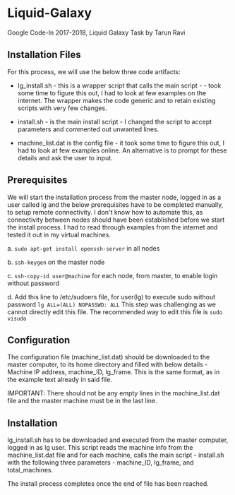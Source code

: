 # Liquid-Galaxy
Google Code-In 2017-2018, Liquid Galaxy Task by Tarun Ravi

## Installation Files
For this process, we will use the below three code artifacts:
+ lg_install.sh - this is a wrapper script that calls the main script - - took some time to figure this out, I had to look at few examples on the internet. The wrapper makes the code generic and to retain existing scripts with very few changes.

+ install.sh - is the main install script - I changed the script to accept parameters and commented out unwanted lines.

+ machine_list.dat is the config file - it took some time to figure this out, I had to look at few examples online. An alternative is to prompt for these details and ask the user to input.

## Prerequisites
We will start the installation process from the master node, logged in as a user called lg and the below prerequisites have to be completed manually, to setup remote connectivity. I don't know how to automate this, as connectivity between nodes should have been established before we start the install process. I had to read through examples from the internet and tested it out in my virtual machines.

  a. ```sudo apt-get install openssh-server``` in all nodes
  
  b. ```ssh-keygen``` on the master node
  
  c. ```ssh-copy-id user@machine``` for each node, from master, to enable login without password
  
  d. Add this line to /etc/sudoers file, for user(lg) to execute sudo without password ```lg ALL=(ALL) NOPASSWD: ALL```
  This step was challenging as we cannot directly edit this file. The recommended way to edit this file is ```sudo visudo```


## Configuration
The configuration file (machine_list.dat) should be downloaded to the master computer, to its home directory and filled with below details - Machine IP address, machine_ID, lg_frame. This is the same format, as in the example text already in said file. 

IMPORTANT: There should not be any empty lines in the machine_list.dat file and the master machine must be in the last line.

## Installation
lg_install.sh has to be downloaded and executed from the master computer, logged in as lg user. This script reads the machine info from the machine_list.dat file and for each machine, calls the main script - install.sh with the following three parameters - machine_ID, lg_frame, and total_machines.

The install process completes once the end of file has been reached.
